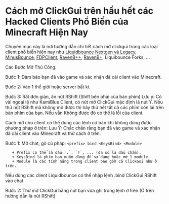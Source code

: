 # Cách mở ClickGui trên hầu hết các Hacked Clients Phổ Biến của Minecraft Hiện Nay
Chuyên mục này là nơi hướng dẫn chi tiết cách mở clickgui trong các loại client phổ biến hiện nay như [Liquidbounce Nextgen và Legacy](https://vn.liquidbounce.net/download), [MinusBounce](https://minusbounce.lol/), [FDPClient](https://fdpinfo.github.io), [RavenB++](https://k-ov.github.io/download/), [RavenB+](https://github.com/Kopamed/Raven-bPLUS), Liquibounce Forks, ...

Các Bước Mở Thủ Công:

Bước 1: Đảm bảo bạn đã vào game và xác nhận đã cài client vào Minecraft.

Bước 2: Vào 1 thế giới hoặc server bất kì.

Bước 3: Rất đơn giản, ấn nút RShift (Shift bên phải của bàn phím)
Lưu ý: Có vài ngoại lệ như KamiBlue Client, có nút mở ClickGui mặc định là nút Y. Nếu thử nút RShift mà không mở được thì hãy thử hết tất cả các phím còn lại trên bàn phím của bạn. Nếu vẫn Không được đó có thể là lỗi của client.

Cách mở cho client có thể dùng các lệnh cơ bản khi không dùng được phương pháp ở trên:
Lưu Ý: Chắc chắn rằng bạn đã vào game và xác nhận đã cài client vào Minecraft và thử cách ở trên.

Bước 1: Mở chat, gõ cú pháp: `<prefix> bind <KeysBind> <Module>`

       + Prefix có thể là dấu `.`, `!`, ... (đa số là dấu chấm).
       + KeysBind là phím bạn muốn dùng để sử dụng hoặc mở 1 module.
       + Module là các tính năng trong client bao gồm cả ClickGui như ở trên.
Nếu dùng các client Liquidbounce có thể nhập lệnh .bind ClickGui RShift vào chat

Bước 2: Thử mở ClickGui bằng nút bạn vừa ghi trong lệnh ở trên (Ở trên hướng dẫn là nút RShift)
